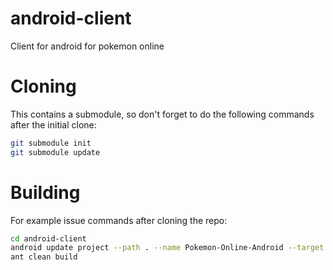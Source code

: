 android-client
==============

Client for android for pokemon online

Cloning
========

This contains a submodule, so don't forget to do the following commands after the initial clone:
```sh
git submodule init
git submodule update
```

Building
========

For example issue commands after cloning the repo:

```sh
cd android-client
android update project --path . --name Pokemon-Online-Android --target 17
ant clean build
```

[1]: https://github.com/coyotte508/Adroid-ViewPagerIndicator
